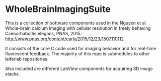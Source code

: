 # WholeBrainImagingSuite

This is a collection of software components used in the Nguyen et al Whole-brain calcium imaging with cellular resolution in freely behaving Caenorhabditis elegans, PNAS, 2015: http://www.pnas.org/content/early/2015/12/23/1507110112

It consists of the core C code used for imaging behavior and for real-time fluorescent feedback.  The majority of this repo is  submodules to other leiferlab repositories.


Also included are different LabView  components for acquiring 3D image stacks.

